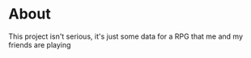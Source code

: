 # About

This project isn't serious, it's just some data for a RPG that me and my friends are playing
